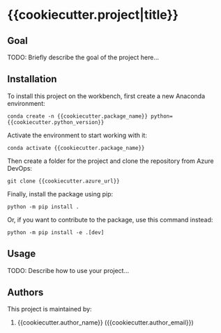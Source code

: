 # {{cookiecutter.project|title}}

## Goal

TODO: Briefly describe the goal of the project here...

## Installation

To install this project on the workbench, first create a new Anaconda environment:

```shell
conda create -n {{cookiecutter.package_name}} python={{cookiecutter.python_version}}
```

Activate the environment to start working with it:

```shell
conda activate {{cookiecutter.package_name}}
```

Then create a folder for the project and clone the repository from Azure DevOps:

```shell
git clone {{cookiecutter.azure_url}}
```

Finally, install the package using pip:

```shell
python -m pip install .
```

Or, if you want to contribute to the package, use this command instead:

```shell
python -m pip install -e .[dev]
```

## Usage

TODO: Describe how to use your project...


## Authors

This project is maintained by:

1. {{cookiecutter.author_name}} ({{cookiecutter.author_email}})
